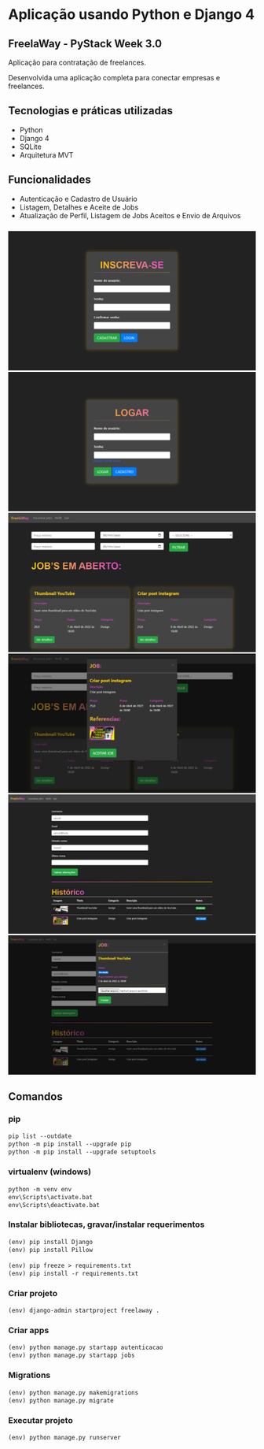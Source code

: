 # Aplicação usando Python e Django 4

## FreelaWay - PyStack Week 3.0

Aplicação para contratação de freelances.

Desenvolvida uma aplicação completa para conectar empresas e freelances.

## Tecnologias e práticas utilizadas
- Python
- Django 4
- SQLite
- Arquitetura MVT

## Funcionalidades
- Autenticação e Cadastro de Usuário
- Listagem, Detalhes e Aceite de Jobs
- Atualização de Perfil, Listagem de Jobs Aceitos e Envio de Arquivos

###

![alt text](https://raw.githubusercontent.com/samuel-oldra/FreelaWay/main/README_IMGS/inscreva-se.png)
![alt text](https://raw.githubusercontent.com/samuel-oldra/FreelaWay/main/README_IMGS/logar.png)
![alt text](https://raw.githubusercontent.com/samuel-oldra/FreelaWay/main/README_IMGS/encontrar_jobs.png)
![alt text](https://raw.githubusercontent.com/samuel-oldra/FreelaWay/main/README_IMGS/encontrar_jobs-detalhes.png)
![alt text](https://raw.githubusercontent.com/samuel-oldra/FreelaWay/main/README_IMGS/perfil.png)
![alt text](https://raw.githubusercontent.com/samuel-oldra/FreelaWay/main/README_IMGS/perfil-detalhes_envio.png)

## Comandos

### pip
```
pip list --outdate
python -m pip install --upgrade pip
python -m pip install --upgrade setuptools
```

### virtualenv (windows)
```
python -m venv env
env\Scripts\activate.bat
env\Scripts\deactivate.bat
```

### Instalar bibliotecas, gravar/instalar requerimentos
```
(env) pip install Django
(env) pip install Pillow

(env) pip freeze > requirements.txt
(env) pip install -r requirements.txt
```

### Criar projeto
```
(env) django-admin startproject freelaway .
```

### Criar apps
```
(env) python manage.py startapp autenticacao
(env) python manage.py startapp jobs
```

### Migrations
```
(env) python manage.py makemigrations
(env) python manage.py migrate
```

### Executar projeto
```
(env) python manage.py runserver
```
